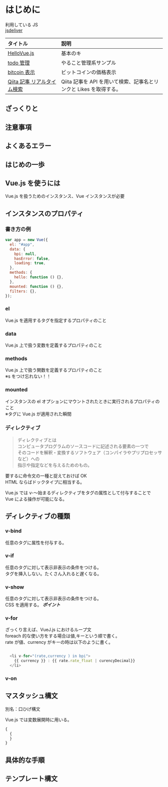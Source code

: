 # はじめに

利用している JS  
[jsdeliver](https://www.jsdelivr.com/)

| タイトル                                                                           | 説明                                                               |
| :--------------------------------------------------------------------------------- | :----------------------------------------------------------------- |
| [HelloVue.js](https://ymd65536.github.io/vue/hello_vue/)                           | 基本のキ                                                           |
| [todo 管理](https://ymd65536.github.io/vue/todo_manage/)                           | やること管理系サンプル                                             |
| [bitcoin 表示](https://ymd65536.github.io/vue/bitcoin/)                            | ビットコインの価格表示                                             |
| [Qiita 記事 リアルタイム検索](https://ymd65536.github.io/vue/vue-qiita-real-time/) | Qiita 記事を API を用いて検索、記事名とリンクと Likes を取得する。 |

## ざっくりと

## 注意事項

## よくあるエラー

## はじめの一歩

## Vue.js を使うには

Vue.js を扱うためのインスタンス、Vue インスタンスが必要

## インスタンスのプロパティ

### 書き方の例

```javascript
var app = new Vue({
  el: "#app",
  data: {
    bpi: null,
    hasError: false,
    loading: true,
  },
  methods: {
    hello: function () {},
  },
  mounted: function () {},
  filters: {},
});
```

### el

Vue.js を適用するタグを指定するプロパティのこと

### data

Vue.js 上で扱う変数を定義するプロパティのこと

### methods

Vue.js 上で扱う関数を定義するプロパティのこと  
※s をつけ忘れない！！

### mounted

インスタンスの el オプションにマウントされたときに実行されるプロパティのこと  
※タグに Vue.js が適用された瞬間

### ディレクティブ

> ディレクティブとは  
> コンピュータプログラムのソースコードに記述される要素の一つで  
> そのコードを解釈・変換するソフトウェア（コンパイラやプリプロセッサなど）への  
> 指示や指定などを与えるためのもの。

要するに命令文の一種と捉えておけば OK  
HTML ならばドックタイプに相当する。

Vue.js では v-～始まるディレクティブをタグの属性として付与することで  
Vue による操作が可能になる。

## ディレクティブの種類

### v-bind

任意のタグに属性を付与する。

### v-if

任意のタグに対して表示非表示の条件をつける。  
タグを挿入しない。たくさん入れると遅くなる。

### v-show

任意のタグに対して表示非表示の条件をつける。  
CSS を適用する。
**_ポイント_**

### v-for

ざっくり言えば、VueJ.js におけるループ文  
foreach 的な使い方をする場合は値,キーという順で書く。  
rate が値、currency がキーの時は以下のように書く。

```javascript

  <li v-for="(rate,currency ) in bpi">
    {{ currency }} : {{ rate.rate_float | curencyDecimal}}
  </li>

```

### v-on

## マスタッシュ構文

別名：口ひげ構文

Vue.js では変数展開時に用いる。

```javascript
{
  {
  }
}
```

## 具体的な手順

## テンプレート構文
